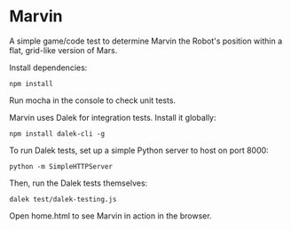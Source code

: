 Marvin
===========

A simple game/code test to determine Marvin the Robot's position within a flat, grid-like version of Mars.

Install dependencies:

    npm install

Run mocha in the console to check unit tests.

Marvin uses Dalek for integration tests. Install it globally:

    npm install dalek-cli -g

To run Dalek tests, set up a simple Python server to host on port 8000:

    python -m SimpleHTTPServer

Then, run the Dalek tests themselves:

    dalek test/dalek-testing.js

Open home.html to see Marvin in action in the browser.
